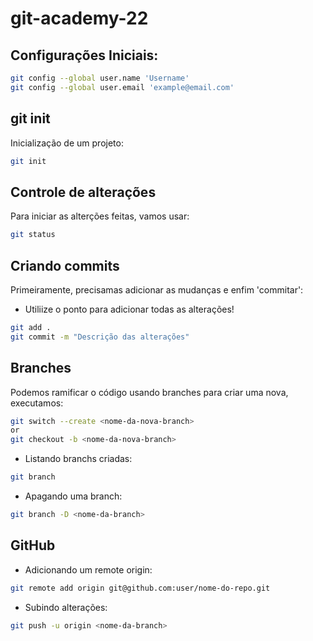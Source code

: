 # git-academy-22

## Configurações Iniciais:

```bash
git config --global user.name 'Username'
git config --global user.email 'example@email.com'
```

## git init
Inicialização de um projeto:

```bash
git init
```

## Controle de alterações
Para iniciar as alterções feitas, vamos usar:

```bash
git status
```

## Criando commits
Primeiramente, precisamas adicionar as mudanças e enfim 'commitar':

- Utiliize o ponto para adicionar todas as alterações!

```bash
git add .
git commit -m "Descrição das alterações"
```

## Branches
Podemos ramificar o código usando branches para criar uma nova, executamos:

```bash
git switch --create <nome-da-nova-branch>
or
git checkout -b <nome-da-nova-branch>
```

- Listando branchs criadas:

```bash
git branch
```

- Apagando uma branch:

```bash
git branch -D <nome-da-branch>
```

## GitHub
- Adicionando um remote origin:

```bash
git remote add origin git@github.com:user/nome-do-repo.git
```

- Subindo alterações:

```bash
git push -u origin <nome-da-branch>
```
